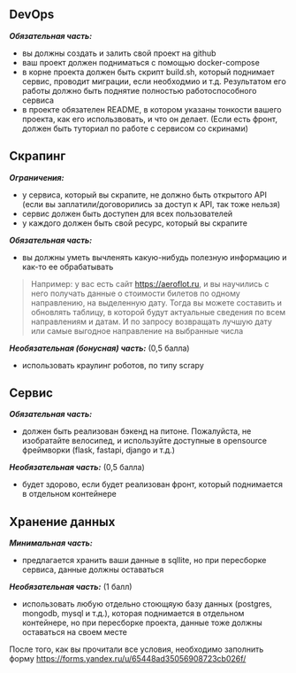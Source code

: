 ## DevOps

___Обязательная часть:___
- вы должны создать и залить свой проект на github
- ваш проект должен подниматься с помощью docker-compose
- в корне проекта должен быть скрипт build.sh, который поднимает сервис, проводит миграции, если необходмио и т.д. Результатом его работы должно быть поднятие полностью работоспособного сервиса
- в проекте обязателен README, в котором указаны тонкости вашего проекта, как его использвовать, и что он делает. (Если есть фронт, должен быть туториал по работе с сервисом со скринами)

## Скрапинг

___Ограничения:___
- у сервиса, который вы скрапите, не должно быть открытого API (если вы заплатили/договорились за доступ к API, так тоже нельзя)
- сервис должен быть доступен для всех пользователей
- у каждого должен быть свой ресурс, который вы скрапите

___Обязательная часть:___
- вы должны уметь вычленять какую-нибудь полезную информацию и как-то ее обрабатывать
>Например: у вас есть сайт https://aeroflot.ru, и вы научились с него получать данные о стоимости билетов по одному направлению, на выделенную дату. Тогда вы можете составить и обновлять таблицу, в которой будут актуальные сведения по всем направлениям и датам. И по запросу возвращать лучшую дату или самые выгодное направление на выбранные числа

___Необязательная (бонусная) часть:___ (0,5 балла)
- использовать краулинг роботов, по типу scrapy

## Сервис

___Обязательная часть:___
- должен быть реализован бэкенд на питоне. Пожалуйста, не изобратайте велосипед, и используйте доступные в opensource фреймворки (flask, fastapi, django и т.д.)

___Необязательная часть:___ (0,5 балла)
- будет здорово, если будет реализован фронт, который поднимается в отдельном контейнере

## Хранение данных

___Минимальная часть:___
- предлагается хранить ваши данные в sqllite, но при пересборке сервиса, данные должны оставаться

___Необязательная часть:___ (1 балл)
- использовать любую отдельно стоющяую базу данных (postgres, mongodb, mysql и т.д.), которая поднимается в отдельном контейнере, но при пересборке проекта, данные тоже должны оставаться на своем месте

После того, как вы прочитали все условия, необходимо заполнить форму https://forms.yandex.ru/u/65448ad35056908723cb026f/
